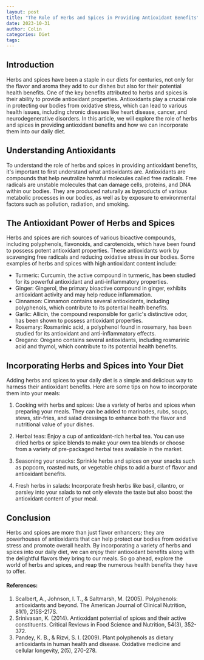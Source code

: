 ```yaml
---
layout: post
title: "The Role of Herbs and Spices in Providing Antioxidant Benefits"
date: 2023-10-31
author: Colin
categories: Diet
tags: 
---
```


## Introduction
Herbs and spices have been a staple in our diets for centuries, not only for the flavor and aroma they add to our dishes but also for their potential health benefits. One of the key benefits attributed to herbs and spices is their ability to provide antioxidant properties. Antioxidants play a crucial role in protecting our bodies from oxidative stress, which can lead to various health issues, including chronic diseases like heart disease, cancer, and neurodegenerative disorders. In this article, we will explore the role of herbs and spices in providing antioxidant benefits and how we can incorporate them into our daily diet.

## Understanding Antioxidants
To understand the role of herbs and spices in providing antioxidant benefits, it's important to first understand what antioxidants are. Antioxidants are compounds that help neutralize harmful molecules called free radicals. Free radicals are unstable molecules that can damage cells, proteins, and DNA within our bodies. They are produced naturally as byproducts of various metabolic processes in our bodies, as well as by exposure to environmental factors such as pollution, radiation, and smoking.

## The Antioxidant Power of Herbs and Spices
Herbs and spices are rich sources of various bioactive compounds, including polyphenols, flavonoids, and carotenoids, which have been found to possess potent antioxidant properties. These antioxidants work by scavenging free radicals and reducing oxidative stress in our bodies. Some examples of herbs and spices with high antioxidant content include:

- Turmeric: Curcumin, the active compound in turmeric, has been studied for its powerful antioxidant and anti-inflammatory properties.
- Ginger: Gingerol, the primary bioactive compound in ginger, exhibits antioxidant activity and may help reduce inflammation.
- Cinnamon: Cinnamon contains several antioxidants, including polyphenols, which contribute to its potential health benefits.
- Garlic: Allicin, the compound responsible for garlic's distinctive odor, has been shown to possess antioxidant properties.
- Rosemary: Rosmarinic acid, a polyphenol found in rosemary, has been studied for its antioxidant and anti-inflammatory effects.
- Oregano: Oregano contains several antioxidants, including rosmarinic acid and thymol, which contribute to its potential health benefits.

## Incorporating Herbs and Spices into Your Diet
Adding herbs and spices to your daily diet is a simple and delicious way to harness their antioxidant benefits. Here are some tips on how to incorporate them into your meals:

1. Cooking with herbs and spices: Use a variety of herbs and spices when preparing your meals. They can be added to marinades, rubs, soups, stews, stir-fries, and salad dressings to enhance both the flavor and nutritional value of your dishes.

2. Herbal teas: Enjoy a cup of antioxidant-rich herbal tea. You can use dried herbs or spice blends to make your own tea blends or choose from a variety of pre-packaged herbal teas available in the market.

3. Seasoning your snacks: Sprinkle herbs and spices on your snacks such as popcorn, roasted nuts, or vegetable chips to add a burst of flavor and antioxidant benefits.

4. Fresh herbs in salads: Incorporate fresh herbs like basil, cilantro, or parsley into your salads to not only elevate the taste but also boost the antioxidant content of your meal.

## Conclusion
Herbs and spices are more than just flavor enhancers; they are powerhouses of antioxidants that can help protect our bodies from oxidative stress and promote overall health. By incorporating a variety of herbs and spices into our daily diet, we can enjoy their antioxidant benefits along with the delightful flavors they bring to our meals. So go ahead, explore the world of herbs and spices, and reap the numerous health benefits they have to offer.

#### References:
1. Scalbert, A., Johnson, I. T., & Saltmarsh, M. (2005). Polyphenols: antioxidants and beyond. The American Journal of Clinical Nutrition, 81(1), 215S-217S.
2. Srinivasan, K. (2014). Antioxidant potential of spices and their active constituents. Critical Reviews in Food Science and Nutrition, 54(3), 352-372.
3. Pandey, K. B., & Rizvi, S. I. (2009). Plant polyphenols as dietary antioxidants in human health and disease. Oxidative medicine and cellular longevity, 2(5), 270-278.